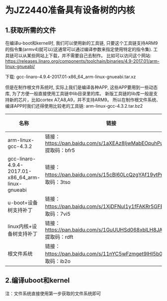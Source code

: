 # 为JZ2440准备具有设备树的内核

## 1.获取所需的文件
在编译u-boot和kernel时, 我们可以使用新的工具链, 
只要这个工具链支持ARM9的指令集(armv4)就可以(这通常可以通过编译参数来指定使用特定的指令集).
工具链可以从某些网站上下载，并不需要自己去制作。
比如可以访问这个网站: https://releases.linaro.org/components/toolchain/binaries/4.9-2017.01/arm-linux-gnueabi/

下载: gcc-linaro-4.9.4-2017.01-x86_64_arm-linux-gnueabi.tar.xz

但是在制作根文件系统时, 实际上我们是编译各种APP, 
这些APP要用到一些动态库, 为了方便一般直接使用工具链中lib目录里的库。
新版工具链的lib库一般是支持新的芯片，比如cortex A7,A8,A9，并不支持ARM9。
所以在制作根文件系统、编译APP时我们还得使用比较老的工具链: arm-linux-gcc-4.3.2.tar.bz2

|名称|链接|说明|
|----|----|---|
|arm-linux-gcc-4.3.2|链接：https://pan.baidu.com/s/1aXEAz8ljwMabEOpuhPugsQ 提取码：bfr5|
|gcc-linaro-4.9.4-2017.01-x86_64_arm-linux-gnueabi|链接：https://pan.baidu.com/s/15cBI60LcQzgYAf19ytPnOg 提取码：3tso |
|u-boot+设备树支持补丁|链接：https://pan.baidu.com/s/1XjDFNuI1y1fFAKRr5GFElQ 提取码：7vi5|
|linux内核+设备树支持补丁|链接：https://pan.baidu.com/s/1GuUUHSd068xblLH8JAXMAA 提取码：rdft |
|根文件系统|链接：https://pan.baidu.com/s/11nYC5wFzmget9lHI5b0iBw 提取码：ib2o|


## 2.编译uboot和kernel

注：文件系统直接使用第一步获取的文件系统即可

